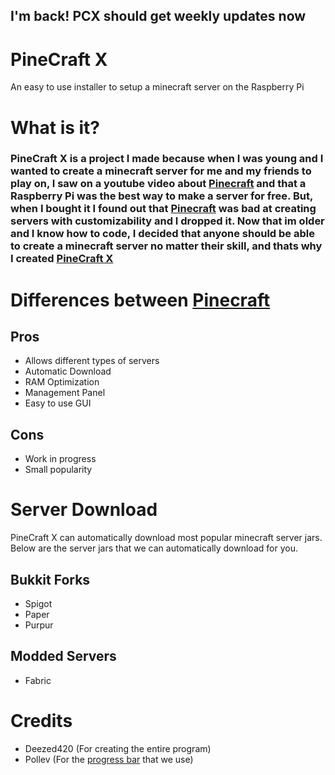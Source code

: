 ## I'm back! PCX should get weekly updates now

# PineCraft X
An easy to use installer to setup a minecraft server on the Raspberry Pi

# What is it?
### PineCraft X is a project I made because when I was young and I wanted to create a minecraft server for me and my friends to play on, I saw on a youtube video about [Pinecraft](https://github.com/Cat5TV/pinecraft) and that a Raspberry Pi was the best way to make a server for free. But, when I bought it I found out that [Pinecraft](https://github.com/Cat5TV/pinecraft) was bad at creating servers with customizability and I dropped it. Now that im older and I know how to code, I decided that anyone should be able to create a minecraft server no matter their skill, and thats why I created [PineCraft X](https://github.com/deezed420)

# Differences between [Pinecraft](https://github.com/Cat5TV/pinecraft)
## Pros
* Allows different types of servers
* Automatic Download
* RAM Optimization
* Management Panel
* Easy to use GUI

## Cons
* Work in progress
* Small popularity

# Server Download
PineCraft X can automatically download most popular minecraft server jars. Below are the server jars that we can automatically download for you.

## Bukkit Forks
* Spigot
* Paper
* Purpur

## Modded Servers
* Fabric

# Credits
* Deezed420 (For creating the entire program)
* Pollev (For the [progress bar](https://github.com/pollev/python_progress_bar) that we use)
